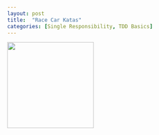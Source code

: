 ```yaml
---
layout: post
title:  "Race Car Katas"
categories: [Single Responsibility, TDD Basics]
---
```


<img style="height: 200px" src="{{ site.github.url }}/images/race_car_telemetry.png">

